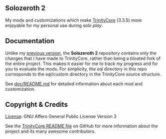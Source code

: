 ## Solozeroth 2
My mods and customizations which make [TrinityCore](https://www.trinitycore.org) (3.3.5) more enjoyable for my personal use during *solo play*.

## Documentation
Unlike my [previous version](https://github.com/tatwi/solozeroth), the **Solozeroth 2** repository contains only the changes that I have made to TrinityCore, rather than being a bloated fork of the entire project. This makes it easier for me to track my progress and for you to evaluate the mods. For simplicity, the sql directory in this repo corresponds to the sql/custom directory in the TrinityCore source structure.  

See [doc/README.md](doc/README.md) for detailed information about each mod and customization.

## Copyright &amp; Credits
[License](LICENSE): GNU Affero General Public License Version 3  

See the [TrinityCore README file](https://github.com/TrinityCore/TrinityCore/blob/master/README.md) on GitHub for more information about the project and its many awesome contributors.  